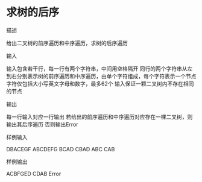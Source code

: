 # 求树的后序

描述

给出二叉树的前序遍历和中序遍历，求树的后序遍历

输入

输入包含若干行，每一行有两个字符串，中间用空格隔开
同行的两个字符串从左到右分别表示树的前序遍历和中序遍历，由单个字符组成，每个字符表示一个节点
字符仅包括大小写英文字母和数字，最多62个
输入保证一颗二叉树内不存在相同的节点

输出

每一行输入对应一行输出
若给出的前序遍历和中序遍历对应存在一棵二叉树，则输出其后序遍历
否则输出Error

样例输入

DBACEGF ABCDEFG
BCAD CBAD
ABC CAB

样例输出

ACBFGED
CDAB
Error
